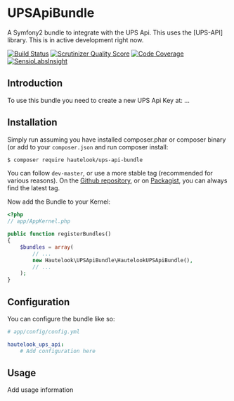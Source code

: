 UPSApiBundle
===========

A Symfony2 bundle to integrate with the UPS Api. This uses the [UPS-API] library. This is in active development right now.

[![Build Status](https://travis-ci.org/hautelook/AliceBundle.png?branch=master)](https://travis-ci.org/hautelook/AliceBundle)
[![Scrutinizer Quality Score](https://scrutinizer-ci.com/g/hautelook/AliceBundle/badges/quality-score.png?s=0b9ff0ac44085bc49fdb98f4ea1fec2fea918a39)](https://scrutinizer-ci.com/g/hautelook/AliceBundle/)
[![Code Coverage](https://scrutinizer-ci.com/g/hautelook/AliceBundle/badges/coverage.png?b=master)](https://scrutinizer-ci.com/g/hautelook/AliceBundle/?branch=master)
[![SensioLabsInsight](https://insight.sensiolabs.com/projects/1169e133-3d02-4ba8-a87e-f152c620f8b5/mini.png)](https://insight.sensiolabs.com/projects/1169e133-3d02-4ba8-a87e-f152c620f8b5)

## Introduction

To use this bundle you need to create a new UPS Api Key at: ...

## Installation

Simply run assuming you have installed composer.phar or composer binary (or add to your `composer.json` and run composer
install:

```bash
$ composer require hautelook/ups-api-bundle
```

You can follow `dev-master`, or use a more stable tag (recommended for various reasons). On the
[Github repository](https://github.com/hautelook/UPSApiBundle), or on [Packagist](http://www.packagist.org), you can
always find the latest tag.

Now add the Bundle to your Kernel:

```php
<?php
// app/AppKernel.php

public function registerBundles()
{
    $bundles = array(
        // ...
        new Hautelook\UPSApiBundle\HautelookUPSApiBundle(),
        // ...
    );
}
```

## Configuration

You can configure the bundle like so:

```yaml
# app/config/config.yml

hautelook_ups_api:
    # Add configuration here
```

## Usage

Add usage information
